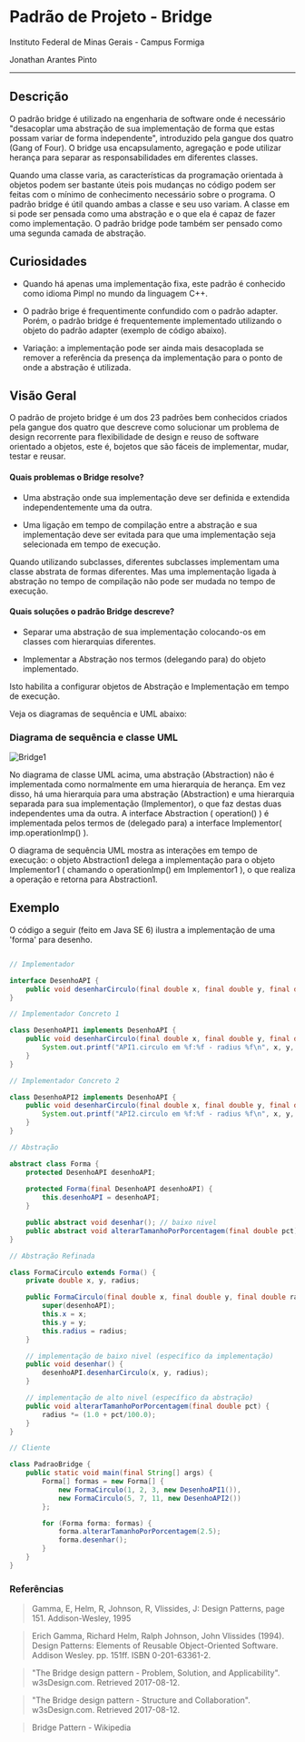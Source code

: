 # Padrão de Projeto - Bridge

Instituto Federal de Minas Gerais - Campus Formiga

Jonathan Arantes Pinto

___

## Descrição

O padrão bridge é utilizado na engenharia de software onde é necessário "desacoplar uma abstração de sua implementação de forma que estas possam variar de forma independente", introduzido pela gangue dos quatro (Gang of Four). O bridge usa encapsulamento, agregação e pode utilizar herança para separar as responsabilidades em diferentes classes.

Quando uma classe varia, as características da programação orientada à objetos podem ser bastante úteis pois mudanças no código podem ser feitas com o mínimo de conhecimento necessário sobre o programa. O padrão bridge é útil quando ambas a classe e seu uso variam. A classe em si pode ser pensada como uma abstração e o que ela é capaz de fazer como implementação. O padrão bridge pode também ser pensado como uma segunda camada de abstração.

## Curiosidades

- Quando há apenas uma implementação fixa, este padrão é conhecido como idioma Pimpl no mundo da linguagem C++.

- O padrão brige é frequentimente confundido com o padrão adapter. Porém, o padrão bridge é frequentemente implementado utilizando o objeto do padrão adapter (exemplo de código abaixo).

- Variação: a implementação pode ser ainda mais desacoplada se remover a referência da presença da implementação para o ponto de onde a abstração é utilizada.

## Visão Geral

O padrão de projeto bridge é um dos 23 padrões bem conhecidos criados pela gangue dos quatro que descreve como solucionar um problema de design recorrente para flexibilidade de design e reuso de software orientado a objetos, este é, bojetos que são fáceis de implementar, mudar, testar e reusar.

#### Quais problemas o Bridge resolve?

- Uma abstração onde sua implementação deve ser definida e extendida independentemente uma da outra.

- Uma ligação em tempo de compilação entre a abstração e sua implementação deve ser evitada para que uma implementação seja selecionada em tempo de execução.

Quando utilizando subclasses, diferentes subclasses implementam uma classe abstrata de formas diferentes. Mas uma implementação ligada à abstração no tempo de compilação não pode ser mudada no tempo de execução.

#### Quais soluções o padrão Bridge descreve?

- Separar uma abstração de sua implementação colocando-os em classes com hierarquias diferentes.

- Implementar a Abstração nos termos (delegando para) do objeto implementado.

Isto habilita a configurar objetos de Abstração e Implementação em tempo de execução.

Veja os diagramas de sequência e UML abaixo:

### Diagrama de sequência e classe UML

![Bridge1](https://upload.wikimedia.org/wikipedia/commons/f/fd/W3sDesign_Bridge_Design_Pattern_UML.jpg)

No diagrama de classe UML acima, uma abstração (Abstraction) não é implementada como normalmente em uma hierarquia de herança. Em vez disso, há uma hierarquia para uma abstração (Abstraction) e uma hierarquia separada para sua implementação (Implementor), o que faz destas duas independentes uma da outra. A interface Abstraction ( operation() ) é implementada pelos termos de (delegado para) a interface Implementor( imp.operationImp() ).

O diagrama de sequência UML mostra as interações em tempo de execução: o objeto Abstraction1 delega a implementação para o objeto Implementor1 ( chamando o operationImp() em Implementor1 ), o que realiza a operação e retorna para Abstraction1.

## Exemplo

O código a seguir (feito em Java SE 6) ilustra a implementação de uma 'forma' para desenho.

```Java

// Implementador

interface DesenhoAPI {
    public void desenharCirculo(final double x, final double y, final double radius);
}

// Implementador Concreto 1

class DesenhoAPI1 implements DesenhoAPI {
    public void desenharCirculo(final double x, final double y, final double radius) {
        System.out.printf("API1.circulo em %f:%f - radius %f\n", x, y, radius);
    }
}

// Implementador Concreto 2

class DesenhoAPI2 implements DesenhoAPI {
    public void desenharCirculo(final double x, final double y, final double radius) {
        System.out.printf("API2.circulo em %f:%f - radius %f\n", x, y, radius);
    }
}

// Abstração

abstract class Forma {
    protected DesenhoAPI desenhoAPI;
    
    protected Forma(final DesenhoAPI desenhoAPI) {
        this.desenhoAPI = desenhoAPI;
    } 

    public abstract void desenhar(); // baixo nivel
    public abstract void alterarTamanhoPorPorcentagem(final double pct); // alto nivel
}

// Abstração Refinada

class FormaCirculo extends Forma() {
    private double x, y, radius;

    public FormaCirculo(final double x, final double y, final double radius, final DesenhoAPI desenhoAPI) {
        super(desenhoAPI);
        this.x = x;
        this.y = y;
        this.radius = radius;
    }

    // implementação de baixo nivel (específico da implementação)
    public void desenhar() {
        desenhoAPI.desenharCirculo(x, y, radius);
    }

    // implementação de alto nivel (específico da abstração)
    public void alterarTamanhoPorPorcentagem(final double pct) {
        radius *= (1.0 + pct/100.0);
    }
}

// Cliente

class PadraoBridge {
    public static void main(final String[] args) {
        Forma[] formas = new Forma[] {
            new FormaCirculo(1, 2, 3, new DesenhoAPI1()),
            new FormaCirculo(5, 7, 11, new DesenhoAPI2())
        };

        for (Forma forma: formas) {
            forma.alterarTamanhoPorPorcentagem(2.5);
            forma.desenhar();
        }
    }
}

```

### Referências

> Gamma, E, Helm, R, Johnson, R, Vlissides, J: Design Patterns, page 151. Addison-Wesley, 1995

> Erich Gamma, Richard Helm, Ralph Johnson, John Vlissides (1994). Design Patterns: Elements of Reusable Object-Oriented Software. Addison Wesley. pp. 151ff. ISBN 0-201-63361-2.

> "The Bridge design pattern - Problem, Solution, and Applicability". w3sDesign.com. Retrieved 2017-08-12.

> "The Bridge design pattern - Structure and Collaboration". w3sDesign.com. Retrieved 2017-08-12.

> Bridge Pattern - Wikipedia